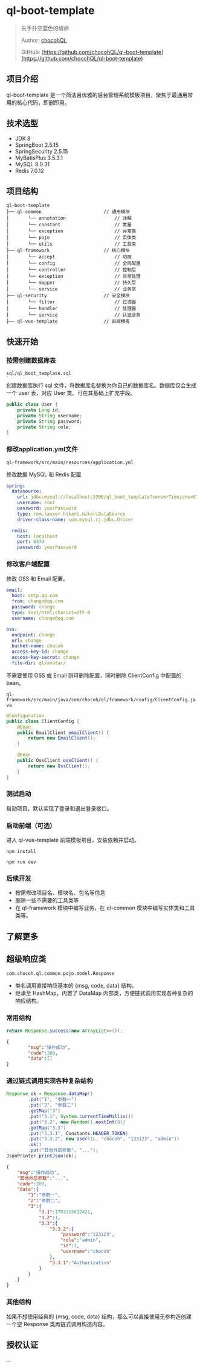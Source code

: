 # ql-boot-template

> 失手扑空蓝色的蜻蛉
> 
> Author: [chocohQL](https://github.com/chocohQL)
> 
> GitHub: [https://github.com/chocohQL/ql-boot-template](https://github.com/chocohQL/ql-boot-template)

## 项目介绍

ql-boot-template 是一个简洁且优雅的后台管理系统模板项目，聚焦于最通用常用的核心代码，即删即用。

## 技术选型

+ JDK 8
+ SpringBoot 2.5.15
+ SpringSecurity 2.5.15
+ MyBatisPlus 3.5.3.1
+ MySQL 8.0.31
+ Redis 7.0.12

## 项目结构

```
ql-boot-template  
├── ql-common                       // 通用模块
│       └── annotation                  // 注解
│       └── constant                    // 常量
│       └── exception                   // 异常类
│       └── pojo                        // 实体类
│       └── utils                       // 工具类
├── ql-framework                    // 核心模块
│       └── accept                      // 切面
│       └── config                      // 全局配置
│       └── controller                  // 控制层
│       └── exception                   // 异常处理
│       └── mapper                      // 持久层
│       └── service                     // 业务层
├── ql-security                     // 安全模块
│       └── filter                      // 过滤器
│       └── handler                     // 处理器
│       └── service                     // 认证业务
├── ql-vue-template                 // 前端模板
```

## 快速开始

### 按需创建数据库表

`sql/ql_boot_template.sql` 

创建数据库执行 sql 文件，将数据库名替换为你自己的数据库名。数据库仅会生成一个 user 表，对应 User 类。可在其基础上扩充字段。

```java
public class User {
    private Long id;
    private String username;
    private String password;
    private String role;
}
```

### 修改application.yml文件

`ql-framework/src/main/resources/application.yml`

修改数据 MySQL 和 Redis 配置

```yaml
spring:
  datasource:
    url: jdbc:mysql://localhost:3306/ql_boot_template?serverTimezone=UTC&useUnicode=true&characterEncoding=utf8&useSSL=false
    username: root
    password: yourPassword
    type: com.zaxxer.hikari.HikariDataSource
    driver-class-name: com.mysql.cj.jdbc.Driver

  redis:
    host: localhost
    port: 6379
    password: yourPassword
```

### 修改客户端配置

修改 OSS 和 Email 配置。

```yaml
email:
  host: smtp.qq.com
  from: change@qq.com
  password: change
  type: text/html;charset=UTF-8
  username: change@qq.com

oss:
  endpoint: change
  url: change
  bucket-name: chocoh
  access-key-id: change
  access-key-secret: change
  file-dir: ql/avatar/
```

不需要使用 OSS 或 Email 则可删除配置，同时删除 ClientConfig 中配置的bean。

`ql-framework/src/main/java/com/chocoh/ql/framework/config/ClientConfig.java`

```java
@Configuration
public class ClientConfig {
    @Bean
    public EmailClient emailClient() {
        return new EmailClient();
    }

    @Bean
    public OssClient ossClient() {
        return new OssClient();
    }
}
```

### 测试启动

启动项目，默认实现了登录和退出登录接口。

### 启动前端（可选）

进入 ql-vue-template 前端模板项目，安装依赖并启动。

```shell
npm install
```
```shell
npm run dev
```

### 后续开发

+ 按需修改项目名、模块名、包名等信息
+ 删除一些不需要的工具类等
+ 在 ql-framework 模块中编写业务，在 ql-common 模块中编写实体类和工具类等。

## 了解更多

## 超级响应类

`com.chocoh.ql.common.pojo.model.Response`

+ 类名调用直接响应基本的 {msg, code, data} 结构。
+ 继承至 HashMap，内置了 DataMap 内部类，方便链式调用实现各种复杂的响应结构。

### 常用结构

```java
return Response.success(new ArrayList<>());
```
```json
{
        "msg":"操作成功",
        "code":200,
        "data":[]
}
```
### 通过链式调用实现各种复杂结构

```java
Response ok = Response.dataMap()
        .put("1", "参数一")
        .put("2", "参数二")
        .getMap("3")
        .put("3.1", System.currentTimeMillis())
        .put("3.2", new Random().nextInt(8))
        .getMap("3.3")
        .put("3.3.1", Constants.HEADER_TOKEN)
        .put("3.3.2", new User(1L, "chocoh", "123123", "admin"))
        .ok()
        .put("其他外层参数", "...");
JsonPrinter.printJson(ok);
```

```json
{
	"msg":"操作成功",
	"其他外层参数":"...",
	"code":200,
	"data":{
		"1":"参数一",
		"2":"参数二",
		"3":{
			"3.1":1703315612421,
			"3.2":1,
			"3.3":{
				"3.3.2":{
					"password":"123123",
					"role":"admin",
					"id":1,
					"username":"chocoh"
				},
				"3.3.1":"Authorization"
			}
		}
	}
}
```

### 其他结构

如果不想使用经典的 {msg, code, data} 结构，那么可以直接使用无参构造创建一个空 Response 类再链式调用构造内容。

## 授权认证

...
